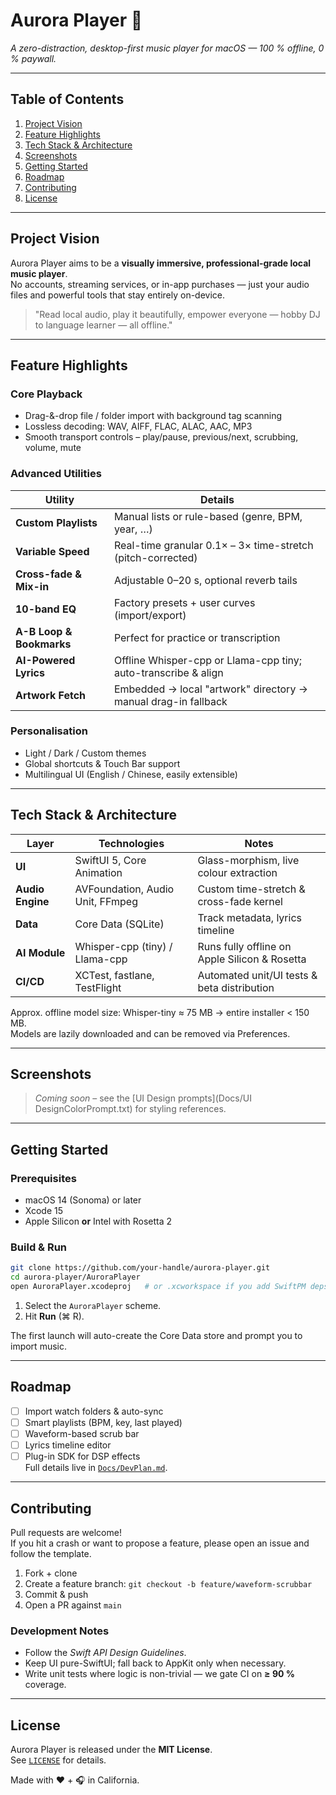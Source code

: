 # Aurora Player 🎵  
*A zero-distraction, desktop-first music player for macOS — 100 % offline, 0 % paywall.*

---

## Table of Contents
1. [Project Vision](#project-vision)  
2. [Feature Highlights](#feature-highlights)  
3. [Tech Stack & Architecture](#tech-stack--architecture)  
4. [Screenshots](#screenshots)  
5. [Getting Started](#getting-started)  
6. [Roadmap](#roadmap)  
7. [Contributing](#contributing)  
8. [License](#license)

---

## Project Vision
Aurora Player aims to be a **visually immersive, professional-grade local music player**.  
No accounts, streaming services, or in-app purchases — just your audio files and powerful tools that stay entirely on-device.

> "Read local audio, play it beautifully, empower everyone — hobby DJ to language learner — all offline."

---

## Feature Highlights

### Core Playback
* Drag-&-drop file / folder import with background tag scanning  
* Lossless decoding: WAV, AIFF, FLAC, ALAC, AAC, MP3  
* Smooth transport controls – play/pause, previous/next, scrubbing, volume, mute  

### Advanced Utilities
| Utility | Details |
|---------|---------|
| **Custom Playlists** | Manual lists or rule-based (genre, BPM, year, …) |
| **Variable Speed** | Real-time granular 0.1× – 3× time-stretch (pitch-corrected) |
| **Cross-fade & Mix-in** | Adjustable 0–20 s, optional reverb tails |
| **10-band EQ** | Factory presets + user curves (import/export) |
| **A-B Loop & Bookmarks** | Perfect for practice or transcription |
| **AI-Powered Lyrics** | Offline Whisper-cpp or Llama-cpp tiny; auto-transcribe & align |
| **Artwork Fetch** | Embedded → local "artwork" directory → manual drag-in fallback |

### Personalisation
* Light / Dark / Custom themes  
* Global shortcuts & Touch Bar support  
* Multilingual UI (English / Chinese, easily extensible)

---

## Tech Stack & Architecture

| Layer | Technologies | Notes |
|-------|--------------|-------|
| **UI** | SwiftUI 5, Core Animation | Glass-morphism, live colour extraction |
| **Audio Engine** | AVFoundation, Audio Unit, FFmpeg | Custom time-stretch & cross-fade kernel |
| **Data** | Core Data (SQLite) | Track metadata, lyrics timeline |
| **AI Module** | Whisper-cpp (tiny) / Llama-cpp | Runs fully offline on Apple Silicon & Rosetta |
| **CI/CD** | XCTest, fastlane, TestFlight | Automated unit/UI tests & beta distribution |

Approx. offline model size: Whisper-tiny ≈ 75 MB → entire installer < 150 MB.  
Models are lazily downloaded and can be removed via Preferences.

---

## Screenshots
> _Coming soon_ – see the [UI Design prompts](Docs/UI DesignColorPrompt.txt) for styling references.

---

## Getting Started

### Prerequisites
* macOS 14 (Sonoma) or later  
* Xcode 15  
* Apple Silicon **or** Intel with Rosetta 2  

### Build & Run
```bash
git clone https://github.com/your-handle/aurora-player.git
cd aurora-player/AuroraPlayer
open AuroraPlayer.xcodeproj   # or .xcworkspace if you add SwiftPM deps
```
1. Select the `AuroraPlayer` scheme.  
2. Hit **Run** (⌘ R).

The first launch will auto-create the Core Data store and prompt you to import music.

---

## Roadmap
- [ ] Import watch folders & auto-sync  
- [ ] Smart playlists (BPM, key, last played)  
- [ ] Waveform-based scrub bar  
- [ ] Lyrics timeline editor  
- [ ] Plug-in SDK for DSP effects  
Full details live in [`Docs/DevPlan.md`](Docs/DevPlan.md).

---

## Contributing
Pull requests are welcome!  
If you hit a crash or want to propose a feature, please open an issue and follow the template.

1. Fork + clone  
2. Create a feature branch: `git checkout -b feature/waveform-scrubbar`  
3. Commit & push  
4. Open a PR against `main`

### Development Notes
* Follow the _Swift API Design Guidelines_.  
* Keep UI pure-SwiftUI; fall back to AppKit only when necessary.  
* Write unit tests where logic is non-trivial — we gate CI on **≥ 90 %** coverage.

---

## License
Aurora Player is released under the **MIT License**.  
See [`LICENSE`](LICENSE) for details.

Made with ❤️ + 🎧 in California. 